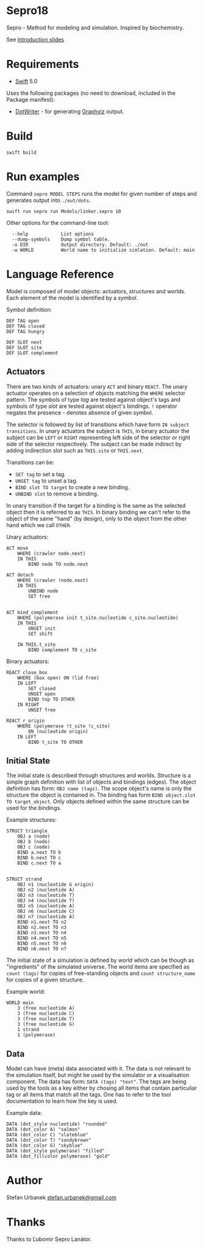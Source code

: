 # Sepro18

Sepro - Method for modeling and simulation. Inspired by biochemistry.

See [Introduction slides](https://www.slideshare.net/Stiivi/sepro-introduction)


# Requirements

- [Swift](https://swift.org/download/) 5.0

Uses the following packages (no need to download, included in the Package
manifest):

- [DotWriter](https://github.com/stiivi/DotWriter) - for generating
    [Graphviz](https://www.graphviz.org) output.


# Build

```
swift build
```

# Run examples

Command `sepro MODEL STEPS` runs the model for given number of steps and
generates output into `./out/dots`.

```
swift run sepro run Models/linker.sepro 10
```

Other options for the command-line tool:

```
  --help            List options
  --dump-symbols    Dump symbol table.
  -o DIR            Output directory. Default: ./out
  -w WORLD          World name to initialize simlation. Default: main
```

# Language Reference

Model is composed of model objects: actuators, structures and worlds. Each
element of the model is identified by a _symbol_. 

Symbol definition:

```
DEF TAG open
DEF TAG closed
DEF TAG hungry

DEF SLOT next
DEF SLOT site
DEF SLOT complement 
```

## Actuators

There are two kinds of actuators: unary `ACT`  and binary `REACT`. The unary
actuator operates on a selection of objects matching the `WHERE` selector
pattern. The symbols of type _tag_ are tested against object's tags and symbols
of type _slot_ are tested against object's bindings. `!` operator negates the
presence - denotes absence of given symbol.

The selector is followed by list of transitions which have form `IN subject
transitions`. In unary actuators the subject is `THIS`, in binary actuator the subject
can be `LEFT` or `RIGHT` representing left side of the selector or right side
of the selector respectively. The subject can be made indirect by adding
indirection slot such as `THIS.site` or `THIS.next`.

Transitions can be:

- `SET tag` to set a tag.
- `UNSET tag` to unset a tag. 
- `BIND slot TO target` to create a new binding.
- `UNBIND slot` to remove a binding.

In unary transition if the target for a binding is the same as the selected
object then it is referred to as `THIS`. In binary binding we can't refer to
the object of the same "hand" (by design), only to the object from the other
hand which we call `OTHER`.

Unary actuators:

```
ACT move
    WHERE (crawler node.next)
    IN THIS
        BIND node TO node.next

ACT detach
    WHERE (crawler !node.next)
    IN THIS
        UNBIND node
        SET free


ACT bind_complement
    WHERE (polymerase init t_site.nucleotide c_site.nucleotide)
    IN THIS
        UNSET init
        SET shift

    IN THIS.t_site
        BIND complement TO c_site
```

Binary actuators:

```
REACT close_box
    WHERE (box open) ON (lid free)
    IN LEFT
        SET closed
        UNSET open
        BIND top TO OTHER
    IN RIGHT
        UNSET free

REACT r_origin
    WHERE (polymerase !t_site !c_site)
        ON (nucleotide origin)
    IN LEFT
        BIND t_site TO OTHER
```

## Initial State

The initial state is described through structures and worlds. Structure is a
simple graph definition with list of objects and bindings (edges). The object
definition has form: `OBJ name (tags)`. The scope object's name is only
the structure the object is contained in. The binding has form `BIND object.slot
TO target_object`. Only objects defined within the same structure can be used
for the bindings.

Example structures:

```
STRUCT triangle
    OBJ a (node)
    OBJ b (node)
    OBJ c (node)
    BIND a.next TO b
    BIND b.next TO c
    BIND c.next TO a


STRUCT strand
    OBJ n1 (nucleotide G origin)
    OBJ n2 (nucleotide A)
    OBJ n3 (nucleotide T)
    OBJ n4 (nucleotide T)
    OBJ n5 (nucleotide A)
    OBJ n6 (nucleotide C)
    OBJ n7 (nucleotide A)
    BIND n1.next TO n2
    BIND n2.next TO n3
    BIND n3.next TO n4
    BIND n4.next TO n5
    BIND n5.next TO n6
    BIND n6.next TO n7
```

The initial state of a simulation is defined by _world_ which can be though as
"ingredients" of the simulated universe. The world items are specified as
`count (tags)` for copies of free-standing objects and `count structure_name`
for copies of a given structure.

Example world:


```
WORLD main
    3 (free nucleotide A)
    3 (free nucleotide C)
    3 (free nucleotide T)
    3 (free nucleotide G)
    1 strand
    1 (polymerase)
```


## Data

Model can have (meta) data associated with it. The data is not relevant to the
simulation itself, but might be used by the simulator or a visualisation
component. The data has form: `DATA (tags) "text"`. The tags are being used by
the tools as a key either by chosing all items that contain particuliar tag or
all items that match all the tags. One has to refer to the tool documentation
to learn how the key is used.

Example data:

```
DATA (dot_style nucleotide) "rounded"
DATA (dot_color A) "salmon"
DATA (dot_color C) "slateblue"
DATA (dot_color T) "sandybrown"
DATA (dot_color G) "skyblue"
DATA (dot_style polymerase) "filled"
DATA (dot_fillcolor polymerase) "gold"
```

# Author

Stefan Urbanek [stefan.urbanek@gmail.com](mailto:stefan.urbanek@gmail.com)

# Thanks

Thanks to Ľubomir Sepro Lanátor.

